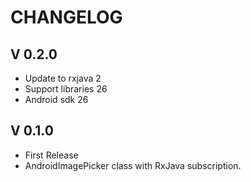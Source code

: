 # CHANGELOG

## V 0.2.0
- Update to rxjava 2
- Support libraries 26
- Android sdk 26

## V 0.1.0
- First Release
- AndroidImagePicker class with RxJava subscription.
